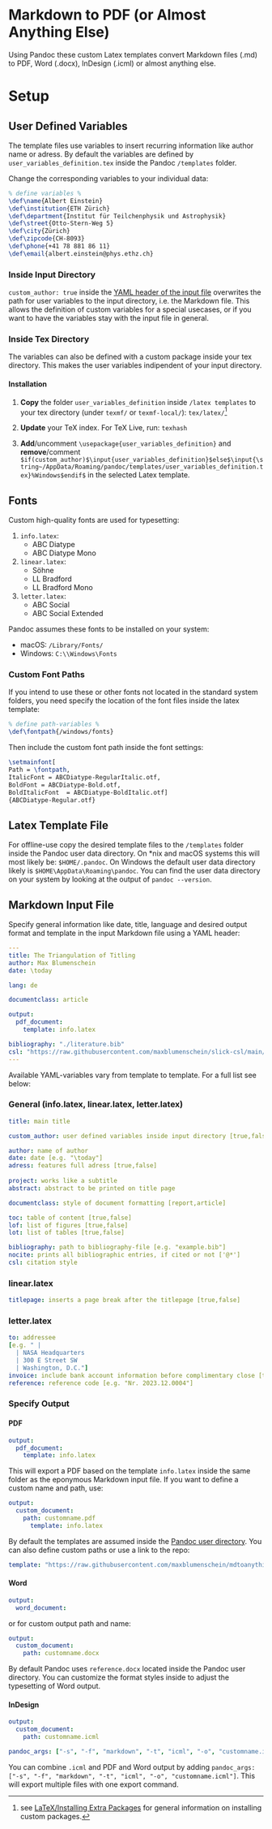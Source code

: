 # Markdown to PDF (or Almost Anything Else)

Using Pandoc these custom Latex templates convert Markdown files (.md) to PDF, Word (.docx), InDesign (.icml) or almost anything else.

# Setup

## User Defined Variables

The template files use variables to insert recurring information like author name or adress. By default the variables are defined by ``user_variables_definition.tex`` inside the Pandoc ``/templates`` folder.

Change the corresponding variables to your individual data:

```latex
% define variables %
\def\name{Albert Einstein}
\def\institution{ETH Zürich}
\def\department{Institut für Teilchenphysik und Astrophysik}
\def\street{Otto-​Stern-Weg 5}
\def\city{Zürich}
\def\zipcode{CH-8093}
\def\phone{+41 78 881 86 11}
\def\email{albert.einstein@phys.ethz.ch}
```

### Inside Input Directory

``custom_author: true`` inside the [YAML header of the input file](#markdown-input-file) overwrites the path for user variables to the input directory, i.e. the Markdown file. This allows the definition of custom variables for a special usecases, or if you want to have the variables stay with the input file in general.

### Inside Tex Directory

The variables can also be defined with a custom package inside your tex directory. This makes the user variables indipendent of your input directory.

#### Installation

1. **Copy** the folder ``user_variables_definition`` inside ``/latex templates`` to your tex directory (under ``texmf/`` or ``texmf-local/``): ``tex/latex/``[^1]

2. **Update** your TeX index. For TeX Live, run: ``texhash``

3. **Add**/uncomment ``\usepackage{user_variables_definition}`` and **remove**/comment ``$if(custom_author)$\input{user_variables_definition}$else$\input{\string~/AppData/Roaming/pandoc/templates/user_variables_definition.tex}%Windows$endif$`` in the selected Latex template.

[^1]: see [LaTeX/Installing Extra Packages](https://en.wikibooks.org/wiki/LaTeX/Installing_Extra_Packages) for general information on installing custom packages. 

## Fonts

Custom high-quality fonts are used for typesetting:
1. ``info.latex``:
    - ABC Diatype
    - ABC Diatype Mono
2. ``linear.latex``:
    - Söhne
    - LL Bradford
    - LL Bradford Mono
3. ``letter.latex``:
    - ABC Social
    - ABC Social Extended

Pandoc assumes these fonts to be installed on your system: 

- macOS: ``/Library/Fonts/``
- Windows: ``C:\\Windows\Fonts``

### Custom Font Paths

If you intend to use these or other fonts not located in the standard system folders, you need specify the location of the font files inside the latex template:

```latex
% define path-variables %
\def\fontpath{/windows/fonts}
```

Then include the custom font path inside the font settings:

```latex
\setmainfont[
Path = \fontpath,
ItalicFont = ABCDiatype-RegularItalic.otf,
BoldFont = ABCDiatype-Bold.otf,
BoldItalicFont  = ABCDiatype-BoldItalic.otf]
{ABCDiatype-Regular.otf}
```

## Latex Template File

For offline-use copy the desired template files to the ``/templates`` folder inside the Pandoc user data directory. On *nix and macOS systems this will most likely be: ``$HOME/.pandoc``. On Windows the default user data directory likely is ``$HOME\AppData\Roaming\pandoc``. You can find the user data directory on your system by looking at the output of ``pandoc --version``. 

## Markdown Input File

Specify general information like date, title, language and desired output format and template in the input Markdown file using a YAML header:

```yaml
---
title: The Triangulation of Titling
author: Max Blumenschein
date: \today

lang: de

documentclass: article

output:
  pdf_document: 
    template: info.latex

bibliography: "./literature.bib"
csl: "https://raw.githubusercontent.com/maxblumenschein/slick-csl/main/me.csl"
---
```

Available YAML-variables vary from template to template. For a full list see below:

### General (info.latex, linear.latex, letter.latex)

```yaml
title: main title

custom_author: user defined variables inside input directory [true,false]

author: name of author
date: date [e.g. "\today"]
adress: features full adress [true,false]
 
project: works like a subtitle
abstract: abstract to be printed on title page

documentclass: style of document formatting [report,article]

toc: table of content [true,false]
lof: list of figures [true,false]
lot: list of tables [true,false]

bibliography: path to bibliography-file [e.g. "example.bib"]
nocite: prints all bibliographic entries, if cited or not ['@*']
csl: citation style

```

### linear.latex

```yaml
titlepage: inserts a page break after the titlepage [true,false]
```

### letter.latex

```yaml
to: addressee 
[e.g. " |
  | NASA Headquarters
  | 300 E Street SW
  | Washington, D.C."]
invoice: include bank account information before complimentary close [true,false]
reference: reference code [e.g. "Nr. 2023.12.0004"]
```

### Specify Output

#### PDF

```yaml
output:
  pdf_document:
    template: info.latex
```

This will export a PDF based on the template ``info.latex`` inside the same folder as the eponymous Markdown input file. If you want to define a custom name and path, use:

```yaml
output:
  custom_document:
    path: customname.pdf
      template: info.latex
```

By default the templates are assumed inside the [Pandoc user directory](#latex-template-file). You can also define custom paths or use a link to the repo:

```yaml
template: "https://raw.githubusercontent.com/maxblumenschein/mdtoanything/main/latex%20templates/info.latex"
```

#### Word

```yaml
output:
  word_document:
```

or for custom output path and name:

```yaml
output:
  custom_document:
    path: customname.docx
```

By default Pandoc uses ``reference.docx`` located inside the Pandoc user directory. You can customize the format styles inside to adjust the typesetting of Word output.

#### InDesign

```yaml
output:
  custom_document:
    path: customname.icml

pandoc_args: ["-s", "-f", "markdown", "-t", "icml", "-o", "customname.icml"]
```

You can combine ``.icml`` and PDF and Word output by adding ``pandoc_args: ["-s", "-f", "markdown", "-t", "icml", "-o", "customname.icml"]``. This will export multiple files with one export command.

